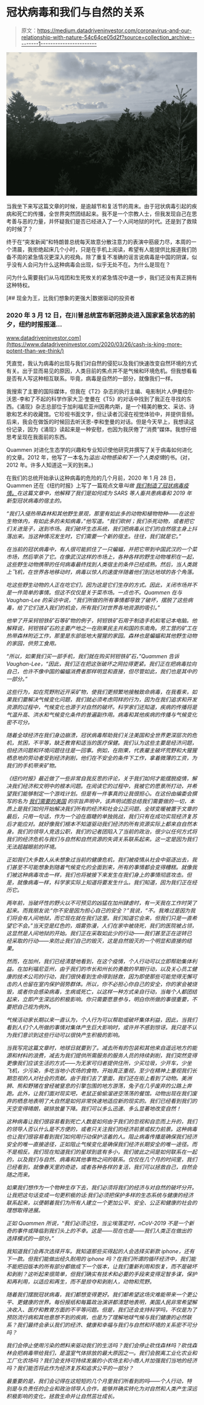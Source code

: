 # 冠状病毒和我们与自然的关系

> 原文：<https://medium.datadriveninvestor.com/coronavirus-and-our-relationship-with-nature-54c64ce05d2f?source=collection_archive---------1----------------------->

![](img/cb8fa4a2aa0bf31283549cc3a795f19a.png)

当我坐下来写这篇文章的时候，是逾越节和复活节的周末。由于冠状病毒引起的疾病和死亡的传播，全世界突然团结起来。我不是一个宗教人士，但我发现自己在思考善与恶的力量，并怀疑我们是否已经进入了一个人间地狱的时代。还是到了救赎的时候了？

终于在“突发新闻”和特朗普总统每天故意分散注意力的表演中筋疲力尽，本周的一个清晨，我拒绝起床几个小时，只是在手机上阅读，希望有人能提供比报道我们防备不周的紧急情况更深入的视角。除了重复不准确的谣言说病毒是中国的阴谋，似乎没有人会问为什么这种病毒会出现，似乎无处不在。为什么是现在？

问为什么需要我们从马戏团和生死攸关的紧急情况中退一步，我们还没有真正拥有这种特权。

[](https://www.datadriveninvestor.com/2020/03/26/cash-is-king-more-potent-than-we-think/) [## 现金为王，比我们想象的更强大|数据驱动的投资者

### 2020 年 3 月 12 日，在川普总统宣布新冠肺炎进入国家紧急状态的前夕，纽约时报报道…

www.datadriveninvestor.com](https://www.datadriveninvestor.com/2020/03/26/cash-is-king-more-potent-than-we-think/) 

凭直觉，我认为病毒的出现与我们对自然的侵犯以及我们快速改变自然环境的方式有关。出于显而易见的原因，人类目前的焦点并不是气候和环境危机。但我想看看是否有人写这种相互联系。毕竟，病毒是自然的一部分，就像我们一样。

我搜索了主要的国际媒体，但我在《T2》杂志的执行主编、电影制片人伊曼纽尔·沃恩-李和了不起的科学作家大卫·奎曼在《T5》的对话中找到了我正在寻找的东西。《涌现》杂志总部位于加利福尼亚州因弗内斯，是一个精美的散文、采访、诗歌和艺术的收藏馆。它珍视书面文字，但让读者沉浸在视觉体验中，并提供音频。后来，我会在做饭的时候回去听沃恩-李和奎曼的对话。但是今天早上，我想读这份记录，因为《涌现》读起来是一种安慰，也因为我厌倦了“消费”媒体。我想仔细思考呈现在我面前的东西。

Quammen 对进化生态学的兴趣和专业知识使他研究并撰写了关于病毒如何进化的文章。2012 年，他写了一本名为*溢出:动物感染和下一个人类疫情*的书。(对，2012 年。许多人知道这一天的到来。)

在我们的总统开始承认这种病毒的危险的几个月前，2020 年 1 月 28 日，Quammen 还在《纽约时报》上写了一篇观点文章*叫做 [*我们制造了冠状病毒疫情*。](https://www.nytimes.com/2020/01/28/opinion/coronavirus-china.html)在这篇文章中，他解释了我们是如何成为 SARS 等人畜共患病毒和 2019 年新型冠状病毒的宿主的。*

*“我们入侵热带森林和其他野生景观，那里有如此多的动物和植物物种——在这些生物体内，有如此多的未知病毒，”他写道。“我们砍树；我们杀死动物，或者把它们关进笼子，送到市场。我们破坏生态系统，我们把病毒从它们的自然宿主身上抖落出来。当这种情况发生时，它们需要一个新的宿主。往往，我们就是它。”*

*在当前的冠状病毒中，有人很可能抓住了一只蝙蝠，并把它带到中国武汉的一个菜市场，然后宰杀了它。在像武汉这样的市场上，各种各样的野生动物堆积在一起，这些野生动物携带的任何病毒最终找到人类宿主的条件已经成熟。然后，当人类跳上飞机，在世界各地移动时，病毒以惊人的速度伴随着他们到达地球的各个角落。*

*吃这些野生动物的人正在吃它们，因为这是它们生存的方式。因此，关闭市场并不是一件简单的事情。但这不仅仅是关于菜市场。一点也不。Quammen 在与 Vaughan-Lee 的采访中说，“我们所做的所有事情都导致了破坏，摆脱了这些病毒，给了它们进入我们的机会，所有我们对世界各地资源的吸引。”*

*他举了开采钶钽铁矿石等矿物的例子，钶钽铁矿石用于制造手机和笔记本电脑。他解释说，钶钽铁矿石的主要产地之一在刚果民主共和国的东南角。劳工营的矿工在热带森林附近工作，那里是东部低地大猩猩的家园。森林也是蝙蝠和其他野生动物的家园，供劳工食用。*

*“所以，如果我们买一部手机，我们就在购买钶钽铁矿石，”Quammen 告诉 Vaughan-Lee，“因此，我们正在把这张破坏之网拉得更紧。我们正在把病毒拉向自己，也许不像中国的蝙蝠消费者那样明显和直接，但尽管如此，我们也是其中的一部分。”*

*这些行为，如在荒野附近开采矿物，使我们更频繁地接触致命病毒，在我看来，如果我们要解决气候变化问题，我们就必须考虑同样的行为，因为在我们追求和开发资源的过程中，气候变化也源于对自然的破坏。科学家们还知道，疾病的传播将是气温升高、洪水和气候变化条件的普遍副作用。病毒和其他疾病的传播与气候变化密不可分。*

*随着全球经济在我们身边崩溃，冠状病毒帮助我们关注美国和全世界更深层次的危机，贫困，不平等，缺乏教育和适当的医疗保健。我们认为这些主要是经济问题，但经济问题和环境问题往往是一回事。例如，在刚果，代表雇主破坏荒野和大猩猩栖息地的劳动者受到经济剥削，他们在不安全的条件下工作，拿着微薄的工资，为我们的手机带来矿物。*

*《纽约时报》最近做了一些非常自我反思的评论，关于我们如何才能摆脱疫情，解决我们经济和文明中的根本问题。在阅读它的过程中，我被它的愿景所打动，并希望我们能够制定一个游戏计划。但是有一件事真的让我很担心。在这份由编委会撰写的名为 [*我们需要的美国*](https://www.nytimes.com/interactive/2020/opinion/america-inequality-coronavirus.html) 的宗旨声明中，该声明试图总结我们需要做的一切，本质上是我们如何开始解决我们所有的经济和社会公正问题，全球变暖被置于文章的最后，只用一句话，作为一个迫在眉睫的单独挑战，我们只有在成功实现经济复苏后才能应对。就好像我们根本不知道驱动我们经济的所有资源实际上都来自自然本身。我们的领导人竞选公职，我们的记者团陷入了当前的政治，很少以任何方式将我们的经济危机与我们与自然和自然资源的失调关系联系起来。这一定是因为我们无法超越眼前的环境。*

*正如我们大多数人从未想象过当前的健康危机，我们被疫情从社会中驱逐出去，我们甚至不可能想象到随着气候变化的全面到来，所有的事情都会变得糟糕。就像我们被这种病毒攻击一样，我们也将被接下来发生在我们身上的事情彻底攻击。但是，就像病毒一样，科学家实际上知道将要发生什么。我们知道，因为我们正在经历它。*

*两年前，当破坏性的野火以不可预见的凶猛在加州肆虐时，有一天我在工作时哭了起来。而我朋友说:“你不安是因为担心自己的安全？”我说，“不。我难过是因为我们将会有人间地狱，而它现在就在我们这里。我们知道它会来，但我们只是一直希望它不会。”当天空是红色的，烟雾弥漫，人们在家中被烧死，我们的医院被占领，这显然是人间地狱的开始。我们正在采取如此少的行动——我们甚至正在逆转已经采取的行动——来防止我们自己的毁灭，这是自然毁灭的一个明显和直接的结果。*

*然而，在加州，我们已经清楚地看到，在这个疫情，个人行动可以立即帮助集体利益。在加利福尼亚州，由于我们的市长和州长的勇敢的早期行动，以及关心员工健康的技术公司的行动，我们很快看到生命得到拯救，因为即使那些可能觉得无懈可击的人也留在室内保护弱势群体。所以，你不必担心你自己的安全，你的家会被烧毁，或者你会感染病毒，生病或死亡，以这样一种方式亲自行动，当每个人都团结起来，立即产生深远的积极影响。你只需要愿意参与，明白你所做的事很重要，不要把自己视为例外。*

*气候活动家长期以来一直认为，个人行为可以帮助或破坏集体利益，因此，当我们看到人们个人所做的事情对集体产生巨大影响时，或许并不感到惊讶。我只是不认为我们意识到这些行动可以很快产生积极的影响。*

*当我写完这篇文章时，地球日就要到了。减去所有的包装和其他来自遥远地方的能源和材料的浪费，减去为我们提供所需服务的服务人员的持续剥削，我们突然变得更像我们应该生活的方式——为无家可归者提供住所，少买垃圾，少开车，少坐飞机，少污染，多吃当地小农场的食物，开始真正重视，至少在精神上重视我们长期忽视的人对社会的贡献。由于我们去了里面，我们还在街上看到了动物。美洲狮、熊和野猪在曾经被窒息的引擎包围的地方游荡，兔子在几乎废弃的公路上奔跑。此外，让我们面对现实吧，老鼠正偷偷溜进空荡荡的餐馆。动物出现在我们废弃的栖息地表明了大自然是如何非常快速地适应新的现实的。我们已经看到我们的天空变得晴朗，碳排放量下降。我们可以多么迅速、多么显著地改变自然！*

*这种病毒让我们很容易看到死亡人数是如何由于我们的忽视和自恋而上升的，我们的领导人否认什么是不方便的，或者只关注我们的经济前景或权力前景。这种病毒也让我们很容易看到我们如何用行动保护活着的人。阻止病毒传播是确保我们经济安全的唯一直接途径，正如阻止气候变化是确保我们经济长期安全的唯一途径。而不是相反。我们现在知道我们的星球到底有多小，我们彼此之间是如何联系在一起的，以及我们与自然、病毒和其他事物之间的联系。仅仅在几个月的时间里，我们已经看到，就像春天里的奇迹，或者各种各样的复活，我们可以拯救自己，自然会随之而来。*

*如果我们想作为一个物种生存下去，我们必须将我们的经济与对自然的破坏分开。让我把这句话变成一句更积极的话:我们必须把保护多样的生态系统与健康的经济联系起来，以便朝着我们为所有人建立一个更加公平、安全、公正和健康的社会的理想取得进展。*

*正如 Quammen 所说，“我们必须记住，当尘埃落定时，nCoV-2019 不是一个新奇的事件或降临到我们头上的不幸。这是——现在也是——我们人类正在做出的选择模式的一部分。”*

*我知道我们会再次选择开车。我知道那些买得起的人会选择买新款 iphone，还有下一款。但我们能做出经久耐用的 iphone 吗？在我们所谓的循环经济中，我们能不能把旧版本的所有部分都做成下一个版本，让我们重新利用和恢复，而不是破坏和剥削？这听起来很简单，但我们确实有技术和必要的手段来变得足智多谋，保护和再利用，以适应和再生，而不是掠夺和剥削人，动物和荒野。*

*随着我们摆脱冠状病毒，我们都想变得更好。我们都希望这场灾难能带来一个更公平、更健康的世界。每份报纸和每篇政治演讲都清楚地表明，美国人民非常希望解决收入、医疗和教育方面的不平等问题。但是，我们还会支持科学吗，不仅是为了预防流行病和其他意想不到的疾病，也是为了理解地球气候与我们健康的必然联系？我们最终会承认我们的经济、健康和幸福与我们与自然和环境的关系密不可分吗？*

*我们会停止使用污染的燃料来驱动我们的生活吗？我们会停止砍伐森林吗？砍伐森林会把病毒带给我们，是温室气体排放的最大原因之一。我们会脱离工业化农业和工厂化农场吗？我们会支持可持续发展的小农场主和小商人并加强我们当地的经济吗？我们能否将此作为经济复苏和追求公平的一部分？*

*最重要的是，我们会记得在这短短的几个月里我们所看到的吗——个人行动，特别是与负责任的企业和政治领导人合作，能够并确实转化为对自然和人类产生深远积极影响的变化，拯救生命并让自然茁壮成长。*